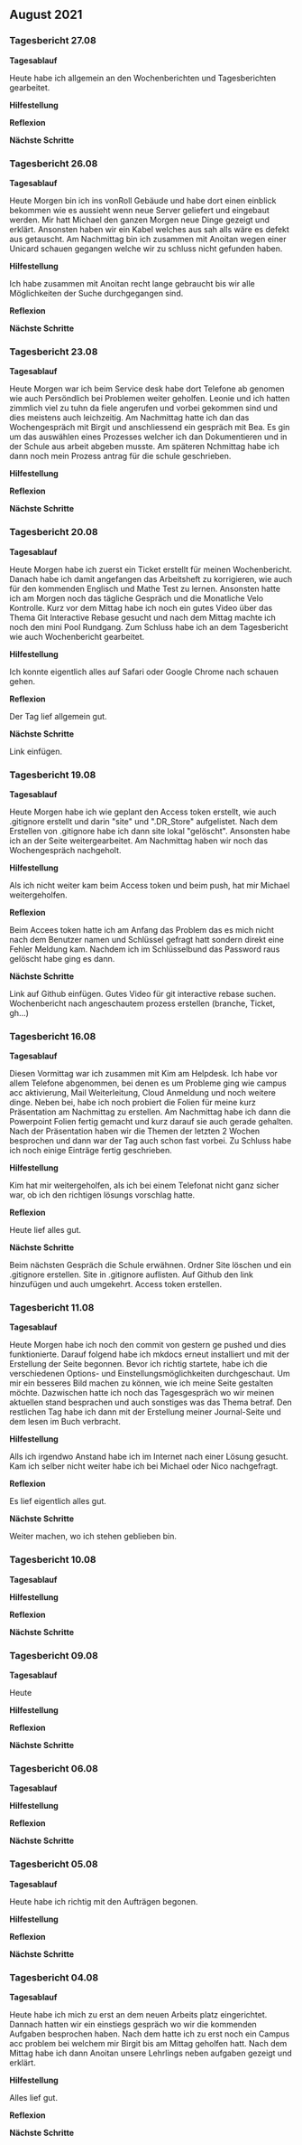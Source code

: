 ## **August 2021**

### Tagesbericht 27.08

**Tagesablauf**

Heute habe ich allgemein an den Wochenberichten und Tagesberichten gearbeitet.

**Hilfestellung**

**Reflexion**

**Nächste Schritte**

### Tagesbericht 26.08

**Tagesablauf**

Heute Morgen bin ich ins vonRoll Gebäude und habe dort einen einblick bekommen wie es aussieht wenn neue Server geliefert und eingebaut werden. Mir hatt Michael den ganzen Morgen neue Dinge gezeigt und erklärt. Ansonsten haben wir ein Kabel welches aus sah alls wäre es defekt aus getauscht. Am Nachmittag bin ich zusammen mit Anoitan wegen einer Unicard schauen gegangen welche wir zu schluss nicht gefunden haben.

**Hilfestellung**

Ich habe zusammen mit Anoitan recht lange gebraucht bis wir alle Möglichkeiten der Suche durchgegangen sind.

**Reflexion**

**Nächste Schritte**


### Tagesbericht 23.08

**Tagesablauf**

Heute Morgen war ich beim Service desk habe dort Telefone ab genomen wie auch Persöndlich bei Problemen weiter geholfen. Leonie und ich hatten zimmlich viel zu tuhn da fiele angerufen und vorbei gekommen sind und dies meistens auch leichzeitig. Am Nachmittag hatte ich dan das Wochengespräch mit Birgit und anschliessend ein gespräch mit Bea. Es gin um das auswählen eines Prozesses welcher ich dan Dokumentieren und in der Schule aus arbeit abgeben musste. Am späteren Nchmittag habe ich dann noch mein Prozess antrag für die schule geschrieben.

**Hilfestellung**


**Reflexion**


**Nächste Schritte**



### Tagesbericht 20.08

**Tagesablauf**

Heute Morgen habe ich zuerst ein Ticket erstellt für meinen Wochenbericht. Danach habe ich damit angefangen das Arbeitsheft zu korrigieren, wie auch für den kommenden Englisch und Mathe Test zu lernen. Ansonsten hatte ich am Morgen noch das tägliche Gespräch und die Monatliche Velo Kontrolle. Kurz vor dem Mittag habe ich noch ein gutes Video über das Thema Git Interactive Rebase gesucht und nach dem Mittag machte ich noch den mini Pool Rundgang. Zum Schluss habe ich an dem Tagesbericht wie auch Wochenbericht gearbeitet.  

**Hilfestellung**

Ich konnte eigentlich alles auf Safari oder Google Chrome nach schauen gehen.

**Reflexion**

Der Tag lief allgemein gut.

**Nächste Schritte**

Link einfügen.


### Tagesbericht 19.08

**Tagesablauf**

Heute Morgen habe ich wie geplant den Access token erstellt, wie auch .gitignore erstellt und darin "site" und ".DR_Store" aufgelistet. Nach dem Erstellen von .gitignore habe ich dann site lokal "gelöscht". Ansonsten habe ich an der Seite weitergearbeitet. Am Nachmittag haben wir noch das Wochengespräch nachgeholt.

**Hilfestellung**

Als ich nicht weiter kam beim Access token und beim push, hat mir Michael weitergeholfen.

**Reflexion**

Beim Accees token hatte ich am Anfang das Problem das es mich nicht nach dem Benutzer namen und Schlüssel gefragt hatt sondern direkt eine Fehler Meldung kam. Nachdem ich im Schlüsselbund das Password raus gelöscht habe ging es dann.

**Nächste Schritte**

Link auf Github einfügen. Gutes Video für git interactive rebase suchen. Wochenbericht nach angeschautem prozess erstellen (branche, Ticket, gh...)


### Tagesbericht 16.08

**Tagesablauf**

Diesen Vormittag war ich zusammen mit Kim am Helpdesk. Ich habe vor allem Telefone abgenommen, bei denen es um Probleme ging wie campus acc aktivierung, Mail Weiterleitung, Cloud Anmeldung und noch weitere dinge. Neben bei, habe ich noch probiert die Folien für meine kurz Präsentation am Nachmittag zu erstellen. Am Nachmittag habe ich dann die Powerpoint Folien fertig gemacht und kurz darauf sie auch gerade gehalten. Nach der Präsentation haben wir die Themen der letzten 2 Wochen besprochen und dann war der Tag auch schon fast vorbei. Zu Schluss habe ich noch einige Einträge fertig geschrieben.

**Hilfestellung**

Kim hat mir weitergeholfen, als ich bei einem Telefonat nicht ganz sicher war, ob ich den richtigen lösungs vorschlag hatte.

**Reflexion**

Heute lief alles gut.

**Nächste Schritte**

Beim nächsten Gespräch die Schule erwähnen. Ordner Site löschen und ein .gitignore erstellen. Site in .gitignore auflisten. Auf Github den link hinzufügen und auch umgekehrt. Access token erstellen.


### Tagesbericht 11.08

**Tagesablauf**

Heute Morgen habe ich noch den commit von gestern ge pushed und dies funktionierte. Darauf folgend habe ich mkdocs erneut installiert und mit der Erstellung der Seite begonnen. Bevor ich richtig startete, habe ich die verschiedenen Options- und Einstellungsmöglichkeiten durchgeschaut. Um mir ein besseres Bild machen zu können, wie ich meine Seite gestalten möchte. Dazwischen hatte ich noch das Tagesgespräch wo wir meinen aktuellen stand besprachen und auch sonstiges was das Thema betraf. Den restlichen Tag habe ich dann mit der Erstellung meiner Journal-Seite und dem lesen im Buch verbracht.

**Hilfestellung**

Alls ich irgendwo Anstand habe ich im Internet nach einer Lösung gesucht. Kam ich selber nicht weiter habe ich bei Michael oder Nico nachgefragt.

**Reflexion**

Es lief eigentlich alles gut.

**Nächste Schritte**

Weiter machen, wo ich stehen geblieben bin.

### Tagesbericht 10.08

**Tagesablauf**

**Hilfestellung**

**Reflexion**

**Nächste Schritte**

### Tagesbericht 09.08

**Tagesablauf**

Heute

**Hilfestellung**

**Reflexion**

**Nächste Schritte**

### Tagesbericht 06.08

**Tagesablauf**

**Hilfestellung**

**Reflexion**

**Nächste Schritte**

### Tagesbericht 05.08

**Tagesablauf**

Heute habe ich richtig mit den Aufträgen begonen.

**Hilfestellung**

**Reflexion**

**Nächste Schritte**

### Tagesbericht 04.08

**Tagesablauf**

Heute habe ich mich zu erst an dem neuen Arbeits platz eingerichtet. Dannach hatten wir ein einstiegs gespräch wo wir die kommenden Aufgaben besprochen haben. Nach dem hatte ich zu erst noch ein Campus acc problem bei welchem mir Birgit bis am Mittag geholfen hatt. Nach dem Mittag habe ich dann Anoitan unsere Lehrlings neben aufgaben gezeigt und erklärt.

**Hilfestellung**

Alles lief gut.

**Reflexion**

**Nächste Schritte**
